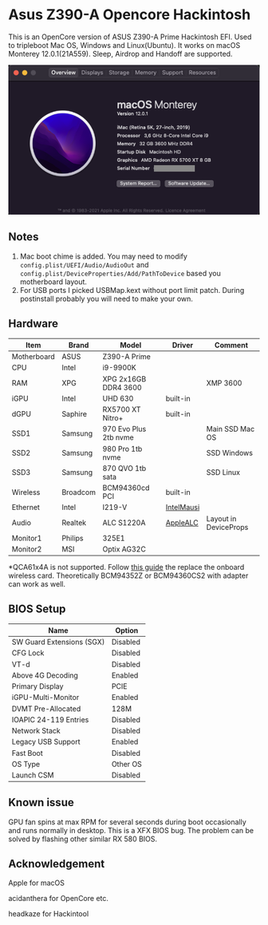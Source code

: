 # Asus Z390-A Opencore Hackintosh


This is an OpenCore version of ASUS Z390-A Prime Hackintosh EFI. Used to tripleboot Mac OS, Windows and Linux(Ubuntu). It works on macOS Monterey 12.0.1(21A559). Sleep, Airdrop and Handoff are supported.

![image](OS_Screenshot.png)

## Notes
1. Mac boot chime is added. You may need to modify `config.plist/UEFI/Audio/AudioOut` and `config.plist/DeviceProperties/Add/PathToDevice` based you motherboard layout.
2. For USB ports I picked USBMap.kext without port limit patch. During postinstall probably you will need to make your own.


## Hardware
| Item | Brand | Model | Driver | Comment |
|-----|-----|-----|-----|-----|
| Motherboard | ASUS | Z390-A Prime | | |
| CPU | Intel | i9-9900K | | |
| RAM | XPG | XPG 2x16GB DDR4 3600 | | XMP 3600 |
| iGPU | Intel | UHD 630 | built-in | |
| dGPU | Saphire | RX5700 XT Nitro+ | built-in | |
| SSD1 | Samsung | 970 Evo Plus 2tb nvme | | Main SSD Mac OS |
| SSD2 | Samsung | 980 Pro 1tb nvme | | SSD Windows |
| SSD3 | Samsung | 870 QVO 1tb sata | | SSD Linux |
| Wireless | Broadcom | BCM94360cd PCI | built-in | |
| Ethernet | Intel | I219-V | [IntelMausi](https://github.com/acidanthera/IntelMausi) | |
| Audio | Realtek | ALC S1220A | [AppleALC](https://github.com/acidanthera/AppleALC) | Layout in DeviceProps |
| Monitor1 | Philips | 325E1 | | |
| Monitor2 | MSI | Optix AG32C | | |

*QCA61x4A is not supported. Follow [this guide](https://www.tonymacx86.com/threads/bcm94352z-installed-on-asus-z170i-pro-gaming-wifi-and-bt.191274) the replace the onboard wireless card. Theoretically BCM94352Z or BCM94360CS2 with adapter can work as well.

## BIOS Setup
| Name | Option |
| --- | --- |
| SW Guard Extensions (SGX) | Disabled |
| CFG Lock | Disabled |
| VT-d | Disabled |
| Above 4G Decoding | Enabled |
| Primary Display | PCIE |
| iGPU-Multi-Monitor | Enabled |
| DVMT Pre-Allocated | 128M |
| IOAPIC 24-119 Entries | Disabled |
| Network Stack | Disabled |
| Legacy USB Support| Enabled |
| Fast Boot | Disabled |
| OS Type | Other OS |
| Launch CSM | Disabled |

## Known issue
GPU fan spins at max RPM for several seconds during boot occasionally and runs normally in desktop. This is a XFX BIOS bug. The problem can be solved by flashing other similar RX 580 BIOS.

## Acknowledgement
Apple for macOS

acidanthera for OpenCore etc.

headkaze for Hackintool
